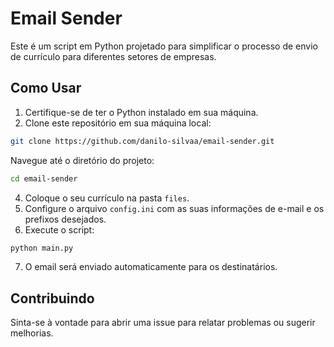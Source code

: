 # Email Sender

Este é um script em Python projetado para simplificar o processo de envio de currículo para diferentes setores de empresas.

## Como Usar

1. Certifique-se de ter o Python instalado em sua máquina.
2. Clone este repositório em sua máquina local:
```bash
git clone https://github.com/danilo-silvaa/email-sender.git
```
Navegue até o diretório do projeto:
```bash
cd email-sender
```
4. Coloque o seu currículo na pasta `files`.
5. Configure o arquivo `config.ini` com as suas informações de e-mail e os prefixos desejados.
6. Execute o script:
```bash
python main.py
```
7. O email será enviado automaticamente para os destinatários.

## Contribuindo

Sinta-se à vontade para abrir uma issue para relatar problemas ou sugerir melhorias.